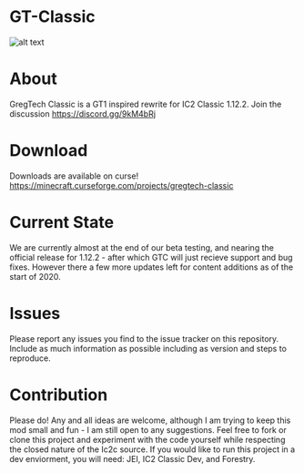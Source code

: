 # GT-Classic
![alt text](https://cdn.discordapp.com/attachments/443994226003279874/586981401404899379/splash.png)
# About 
GregTech Classic is a GT1 inspired rewrite for IC2 Classic 1.12.2. Join the discussion https://discord.gg/9kM4bRj

# Download
Downloads are available on curse! https://minecraft.curseforge.com/projects/gregtech-classic 

# Current State
We are currently almost at the end of our beta testing, and nearing the official release for 1.12.2 - after which GTC will just recieve support and bug fixes. However there a few more updates left for content additions as of the start of 2020.

# Issues
Please report any issues you find to the issue tracker on this repository. Include as much information as possible including as version and steps to reproduce.

# Contribution
Please do! Any and all ideas are welcome, although I am trying to keep this mod small and fun - I am still open to any suggestions.
Feel free to fork or clone this project and experiment with the code yourself while respecting the closed nature of the Ic2c source.
If you would like to run this project in a dev enviorment, you will need: JEI, IC2 Classic Dev, and Forestry.
